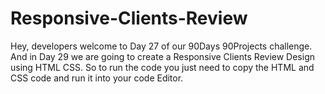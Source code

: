 # Responsive-Clients-Review
Hey, developers welcome to Day 27 of our 90Days 90Projects challenge. And in Day 29 we are going to create a Responsive Clients Review Design using HTML CSS.  So to run the code you just need to copy the HTML and CSS code and run it into your code Editor. 
